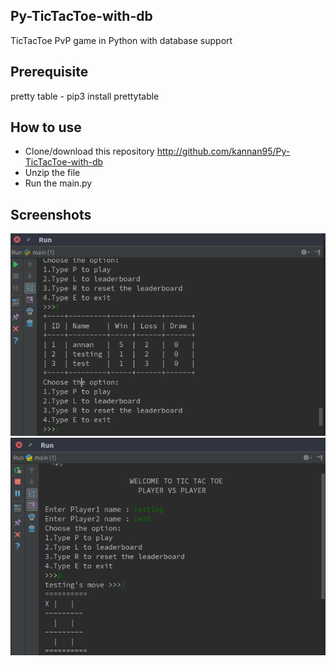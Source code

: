 ## Py-TicTacToe-with-db
TicTacToe PvP game in Python with database support

## Prerequisite
pretty table - pip3 install prettytable

## How to use
* Clone/download this repository http://github.com/kannan95/Py-TicTacToe-with-db 
* Unzip the file
* Run the main.py

## Screenshots
![ScreenShot](https://github.com/kannan95/Py-TicTacToe-with-db/blob/master/Screenshot%20from%202017-07-09%2020-50-58.png)
![ScreenShot](https://github.com/kannan95/Py-TicTacToe-with-db/blob/master/Screenshot%20from%202017-07-09%2020-52-02.png)
 

